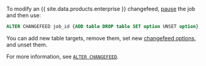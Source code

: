 To modify an {{ site.data.products.enterprise }} changefeed, [pause](create-and-configure-changefeeds.html#pause) the job and then use:

~~~ sql
ALTER CHANGEFEED job_id {ADD table DROP table SET option UNSET option};
~~~

You can add new table targets, remove them, set new [changefeed options](create-changefeed.html#options), and unset them.

For more information, see [`ALTER CHANGEFEED`](alter-changefeed.html).

